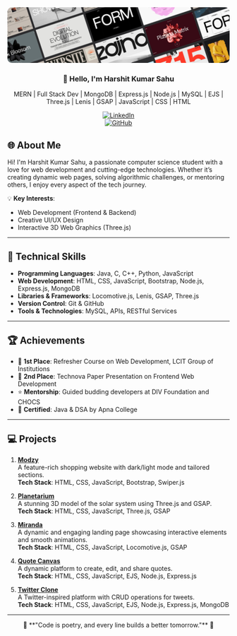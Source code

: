 <div align="center">

<img src="./linkedinBG.jpg" alt="Banner" style="border-radius:10px;">

### 👋 Hello, I'm **Harshit Kumar Sahu**

MERN | Full Stack Dev | MongoDB | Express.js | Node.js | MySQL | EJS | Three.js | Lenis | GSAP | JavaScript | CSS | HTML 

[![LinkedIn](https://img.shields.io/badge/LinkedIn-Harshit%20Kumar%20Sahu-blue?style=flat&logo=linkedin)](https://www.linkedin.com/in/harshitkumarsahu-14082004aug/)  
[![GitHub](https://img.shields.io/badge/GitHub-Harshit--Kumar--Sahu-black?style=flat&logo=github)](https://github.com/harshitkumarsahu)  

</div>


## 🌐 About Me

Hi! I'm Harshit Kumar Sahu, a passionate computer science student with a love for web development and cutting-edge technologies. Whether it’s creating dynamic web pages, solving algorithmic challenges, or mentoring others, I enjoy every aspect of the tech journey.

💡 **Key Interests**:  
- Web Development (Frontend & Backend)  
- Creative UI/UX Design  
- Interactive 3D Web Graphics (Three.js)  

---

## 🚀 Technical Skills

- **Programming Languages**: Java, C, C++, Python, JavaScript  
- **Web Development**: HTML, CSS, JavaScript, Bootstrap, Node.js, Express.js, MongoDB  
- **Libraries & Frameworks**: Locomotive.js, Lenis, GSAP, Three.js  
- **Version Control**: Git & GitHub  
- **Tools & Technologies**: MySQL, APIs, RESTful Services  

---

## 🏆 Achievements

- 🥇 **1st Place**: Refresher Course on Web Development, LCIT Group of Institutions  
- 🥈 **2nd Place**: Technova Paper Presentation on Frontend Web Development  
- ⭐ **Mentorship**: Guided budding developers at DIV Foundation and CHOCS  
- 📜 **Certified**: Java & DSA by Apna College  

---

## 💻 Projects 

1. **[Modzy](#)**  
   A feature-rich shopping website with dark/light mode and tailored sections.  
   **Tech Stack**: HTML, CSS, JavaScript, Bootstrap, Swiper.js  

2. **[Planetarium](#)**  
   A stunning 3D model of the solar system using Three.js and GSAP.  
   **Tech Stack**: HTML, CSS, JavaScript, Three.js, GSAP  

3. **[Miranda](#)**  
   A dynamic and engaging landing page showcasing interactive elements and smooth animations.  
   **Tech Stack**: HTML, CSS, JavaScript, Locomotive.js, GSAP  

4. **[Quote Canvas](#)**  
   A dynamic platform to create, edit, and share quotes.  
   **Tech Stack**: HTML, CSS, JavaScript, EJS, Node.js, Express.js   

5. **[Twitter Clone](#)**  
   A Twitter-inspired platform with CRUD operations for tweets.  
   **Tech Stack**: HTML, CSS, JavaScript, EJS, Node.js, Express.js, MongoDB  

---

<div align="center">
🌟 **"Code is poetry, and every line builds a better tomorrow."** 🌟
</div>
